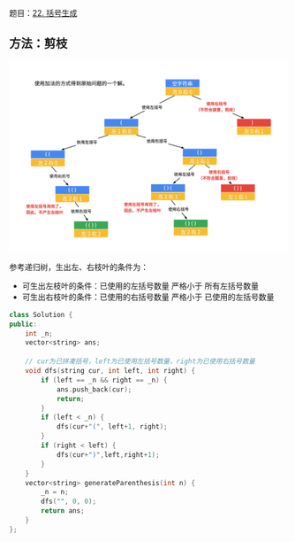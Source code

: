 题目：[22. 括号生成](https://leetcode-cn.com/problems/generate-parentheses/)

## 方法：剪枝

![22](../doc/22.png)

参考递归树，生出左、右枝叶的条件为：

- 可生出左枝叶的条件：已使用的左括号数量 严格小于 所有左括号数量
- 可生出右枝叶的条件：已使用的右括号数量 严格小于 已使用的左括号数量

```c++
class Solution {
public:
    int _n;
    vector<string> ans;

    // cur为已拼凑括号，left为已使用左括号数量，right为已使用右括号数量
    void dfs(string cur, int left, int right) {
        if (left == _n && right == _n) {
            ans.push_back(cur);
            return;
        }
        if (left < _n) {
            dfs(cur+"(", left+1, right);
        }
        if (right < left) {
            dfs(cur+")",left,right+1);
        }
    }
    vector<string> generateParenthesis(int n) {
        _n = n;
        dfs("", 0, 0);
        return ans;
    }
};
```

